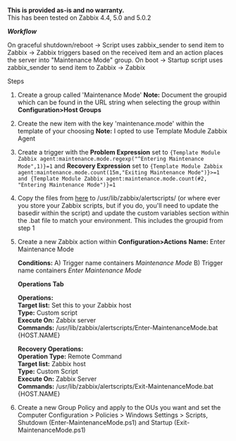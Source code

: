 **This is provided as-is and no warranty.**  
This has been tested on Zabbix 4.4, 5.0 and 5.0.2

***Workflow***

On graceful shutdown/reboot -> Script uses zabbix_sender to send item to Zabbix -> Zabbix triggers based on the received item and an action places the server into "Maintenance Mode" group.
On boot -> Startup script uses zabbix_sender to send item to Zabbix -> Zabbix
 
Steps
1. Create a group called 'Maintenance Mode'
**Note:** Document the groupid which can be found in the URL string when selecting the group within **Configuration>Host Groups**
2. Create the new item with the key 'maintenance.mode' within the template of your choosing
	**Note:** I opted to use Template Module Zabbix Agent
3. Create a trigger with the **Problem Expression** set to ``{Template Module Zabbix agent:maintenance.mode.regexp("^Entering Maintenance Mode",1)}=1`` and **Recovery Expression** set to ``{Template Module Zabbix agent:maintenance.mode.count(15m,"Exiting Maintenance Mode")}>=1 and {Template Module Zabbix agent:maintenance.mode.count(#2, "Entering Maintenance Mode")}=1``
4. Copy the files from [here](https://github.com/AlexGilliland/Zabbix/blob/main/alertscripts) to /usr/lib/zabbix/alertscripts/ (or where ever you store your Zabbix scripts, but if you do, you'll need to update the basedir within the script) and update the custom variables section within the .bat file to match your environment. This includes the groupid from step 1
5. Create a new Zabbix action within **Configuration>Actions**
	**Name:** Enter Maintenance Mode
	
	**Conditions:** A) Trigger name containers *Maintenance Mode* B) Trigger name containers *Enter Maintenance Mode*
	
	**Operations Tab**
	
	**Operations:**  
			**Target list:** Set this to your Zabbix host  		
			**Type:** Custom script  
			**Execute On:** Zabbix server  
			**Commands:** /usr/lib/zabbix/alertscripts/Enter-MaintenanceMode.bat {HOST.NAME}  
			
	**Recovery Operations:**  
		**Operation Type:** Remote Command  
		**Target list:** Zabbix host  
		**Type:** Custom Script  
		**Execute On:** Zabbix Server  
		**Commands:** /usr/lib/zabbix/alertscripts/Exit-MaintenanceMode.bat {HOST.NAME}
			
			
6. Create a new Group Policy and apply to the OUs you want and set the Computer Configuration > Policies > Windows Settings > Scripts, Shutdown (Enter-MaintenanceMode.ps1) and Startup (Exit-MaintenanceMode.ps1)

